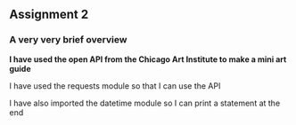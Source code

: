 ## Assignment 2

### A very very brief overview 
**I have used the open API from the Chicago Art Institute to make a mini art guide**

I have used the requests module so that I can use the API

I have also imported the datetime module so I can print a statement at the end 





